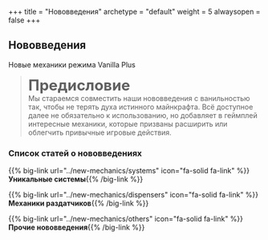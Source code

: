 +++
title = "Нововведения"
archetype = "default"
weight = 5
alwaysopen = false
+++

## Нововведения
<gray>Новые механики режима Vanilla Plus</gray>

<fifty-empty-line></fifty-empty-line>

> <font style = "font-size: 1.85rem"> **Предисловие** </font>\
Мы стараемся совместить наши нововведения с ванильностью так, чтобы не терять духа истинного майнкрафта. Всё доступное далее не обязательно к использованию, но добавляет в геймплей интересные механики, которые призваны расширить или облегчить привычные игровые действия.

### Список статей о нововведениях

{{% big-link url="../new-mechanics/systems" icon="fa-solid fa-link" %}}**Уникальные системы**{{% /big-link %}}

{{% big-link url="../new-mechanics/dispensers" icon="fa-solid fa-link" %}}**Механики раздатчиков**{{% /big-link %}}

{{% big-link url="../new-mechanics/others" icon="fa-solid fa-link" %}}**Прочие нововведения**{{% /big-link %}}